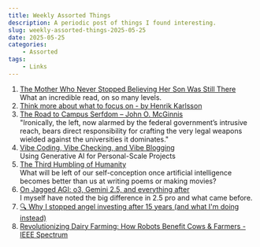 ```yaml
---
title: Weekly Assorted Things
description: A periodic post of things I found interesting.
slug: weekly-assorted-things-2025-05-25
date: 2025-05-25
categories:
    - Assorted
tags:
    - Links
---
```




1. [The Mother Who Never Stopped Believing Her Son Was Still There](https://www.theatlantic.com/magazine/archive/2025/06/brain-injury-consciousness-science/682579/)\
  What an incredible read, on so many levels.
1. [Think more about what to focus on - by Henrik Karlsson](https://www.henrikkarlsson.xyz/p/multi-armed-bandit)
1. [The Road to Campus Serfdom – John O. McGinnis](https://lawliberty.org/the-road-to-campus-serfdom/)\
  "Ironically, the left, now alarmed by the federal government’s intrusive reach, bears direct responsibility for crafting the very legal weapons wielded against the universities it dominates."
1. [Vibe Coding, Vibe Checking, and Vibe Blogging](https://www.oreilly.com/radar/vibe-coding-vibe-checking-and-vibe-blogging/)\
  Using Generative AI for Personal-Scale Projects
1. [The Third Humbling of Humanity](https://www.persuasion.community/p/the-third-humbling-of-humanity)\
  What will be left of our self-conception once artificial intelligence becomes better than us at writing poems or making movies?
1. [On Jagged AGI: o3, Gemini 2.5, and everything after](https://www.oneusefulthing.org/p/on-jagged-agi-o3-gemini-25-and-everything)\
  I myself have noted the big difference in 2.5 pro and what came before.
1. [🔍 Why I stopped angel investing after 15 years (and what I'm doing instead)](https://halletecco.substack.com/p/why-i-stopped-angel-investing-after)
1. [Revolutionizing Dairy Farming: How Robots Benefit Cows & Farmers - IEEE Spectrum](https://spectrum.ieee.org/lely-dairy-robots)